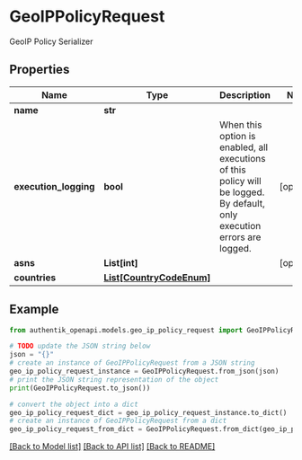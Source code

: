 # GeoIPPolicyRequest

GeoIP Policy Serializer

## Properties

Name | Type | Description | Notes
------------ | ------------- | ------------- | -------------
**name** | **str** |  | 
**execution_logging** | **bool** | When this option is enabled, all executions of this policy will be logged. By default, only execution errors are logged. | [optional] 
**asns** | **List[int]** |  | [optional] 
**countries** | [**List[CountryCodeEnum]**](CountryCodeEnum.md) |  | 

## Example

```python
from authentik_openapi.models.geo_ip_policy_request import GeoIPPolicyRequest

# TODO update the JSON string below
json = "{}"
# create an instance of GeoIPPolicyRequest from a JSON string
geo_ip_policy_request_instance = GeoIPPolicyRequest.from_json(json)
# print the JSON string representation of the object
print(GeoIPPolicyRequest.to_json())

# convert the object into a dict
geo_ip_policy_request_dict = geo_ip_policy_request_instance.to_dict()
# create an instance of GeoIPPolicyRequest from a dict
geo_ip_policy_request_from_dict = GeoIPPolicyRequest.from_dict(geo_ip_policy_request_dict)
```
[[Back to Model list]](../README.md#documentation-for-models) [[Back to API list]](../README.md#documentation-for-api-endpoints) [[Back to README]](../README.md)


